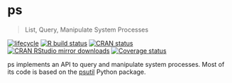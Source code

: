 # ps

> List, Query, Manipulate System Processes

<!-- badges: start -->
[![lifecycle](https://lifecycle.r-lib.org/articles/figures/lifecycle-stable.svg)](https://lifecycle.r-lib.org/articles/stages.html)
[![R build status](https://github.com/r-lib/ps/workflows/R-CMD-check/badge.svg)](https://github.com/r-lib/ps/actions)
[![CRAN status](https://www.r-pkg.org/badges/version/ps)](https://cran.r-project.org/package=ps)
[![CRAN RStudio mirror downloads](https://cranlogs.r-pkg.org/badges/ps)](https://www.r-pkg.org/pkg/ps)
[![Coverage status](https://codecov.io/gh/r-lib/ps/branch/main/graph/badge.svg)](https://codecov.io/github/r-lib/ps?branch=main)
<!-- badges: end -->

ps implements an API to query and manipulate system processes. Most of its
code is based on the [psutil](https://github.com/giampaolo/psutil) Python
package.

